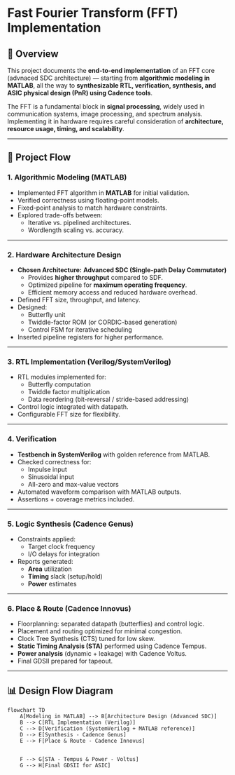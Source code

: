 # Fast Fourier Transform (FFT) Implementation  

## 📖 Overview  
This project documents the **end-to-end implementation** of an FFT core (advnaced SDC architecture) — starting from **algorithmic modeling in MATLAB**, all the way to **synthesizable RTL, verification, synthesis, and ASIC physical design (PnR) using Cadence tools**.  

The FFT is a fundamental block in **signal processing**, widely used in communication systems, image processing, and spectrum analysis. Implementing it in hardware requires careful consideration of **architecture, resource usage, timing, and scalability**.  

---

## 🚀 Project Flow  

### 1. Algorithmic Modeling (MATLAB)  
- Implemented FFT algorithm in **MATLAB** for initial validation.  
- Verified correctness using floating-point models.  
- Fixed-point analysis to match hardware constraints.  
- Explored trade-offs between:  
  - Iterative vs. pipelined architectures.  
  - Wordlength scaling vs. accuracy.  

---

### 2. Hardware Architecture Design  
- **Chosen Architecture:** **Advanced SDC (Single-path Delay Commutator)**  
  - Provides **higher throughput** compared to SDF.  
  - Optimized pipeline for **maximum operating frequency**.  
  - Efficient memory access and reduced hardware overhead.  
- Defined FFT size, throughput, and latency.  
- Designed:  
  - Butterfly unit  
  - Twiddle-factor ROM (or CORDIC-based generation)  
  - Control FSM for iterative scheduling  
- Inserted pipeline registers for higher performance.  

---

### 3. RTL Implementation (Verilog/SystemVerilog)  
- RTL modules implemented for:  
  - Butterfly computation  
  - Twiddle factor multiplication  
  - Data reordering (bit-reversal / stride-based addressing)  
- Control logic integrated with datapath.  
- Configurable FFT size for flexibility.  

---

### 4. Verification  
- **Testbench in SystemVerilog** with golden reference from MATLAB.  
- Checked correctness for:  
  - Impulse input  
  - Sinusoidal input  
  - All-zero and max-value vectors  
- Automated waveform comparison with MATLAB outputs.  
- Assertions + coverage metrics included.  

---

### 5. Logic Synthesis (Cadence Genus)  
- Constraints applied:  
  - Target clock frequency  
  - I/O delays for integration  
- Reports generated:  
  - **Area** utilization  
  - **Timing** slack (setup/hold)  
  - **Power** estimates  

---

### 6. Place & Route (Cadence Innovus)  
- Floorplanning: separated datapath (butterflies) and control logic.  
- Placement and routing optimized for minimal congestion.  
- Clock Tree Synthesis (CTS) tuned for low skew.  
- **Static Timing Analysis (STA)** performed using Cadence Tempus.  
- **Power analysis** (dynamic + leakage) with Cadence Voltus.  
- Final GDSII prepared for tapeout.  

---

## 📊 Design Flow Diagram  

```mermaid
flowchart TD
    A[Modeling in MATLAB] --> B[Architecture Design (Advanced SDC)]
    B --> C[RTL Implementation (Verilog)]
    C --> D[Verification (SystemVerilog + MATLAB reference)]
    D --> E[Synthesis - Cadence Genus]
    E --> F[Place & Route - Cadence Innovus]


    F --> G[STA - Tempus & Power - Voltus]
    G --> H[Final GDSII for ASIC]
